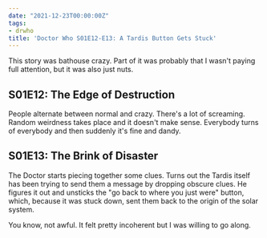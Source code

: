 ```yaml
---
date: "2021-12-23T00:00:00Z"
tags:
- drwho
title: 'Doctor Who S01E12-E13: A Tardis Button Gets Stuck'
---
```


This story was bathouse crazy.
Part of it was probably that I wasn't paying full attention,
but it was also just nuts.

## S01E12: The Edge of Destruction

People alternate between normal and crazy.
There's a lot of screaming.
Random weirdness takes place and it doesn't make sense.
Everybody turns of everybody and then suddenly it's fine and dandy.

## S01E13: The Brink of Disaster

The Doctor starts piecing together some clues.
Turns out the Tardis itself has been trying to send them a message
by dropping obscure clues.
He figures it out and unsticks the "go back to where you just were" button,
which, because it was stuck down, sent them back to the origin of the
solar system.

You know, not awful.
It felt pretty incoherent but I was willing to go along.

